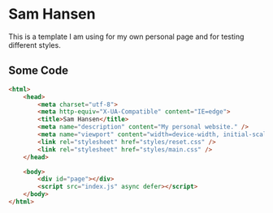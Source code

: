 # Sam Hansen

This is a template I am using for my own personal page and for testing different styles.

## Some Code

```html
<html>
    <head>
        <meta charset="utf-8">
        <meta http-equiv="X-UA-Compatible" content="IE=edge">
        <title>Sam Hansen</title>
        <meta name="description" content="My personal website." />
        <meta name="viewport" content="width=device-width, initial-scale=1.0" />
        <link rel="stylesheet" href="styles/reset.css" />
        <link rel="stylesheet" href="styles/main.css" />
    </head>

    <body>      
        <div id="page"></div>
        <script src="index.js" async defer></script>
    </body>
</html>
```

